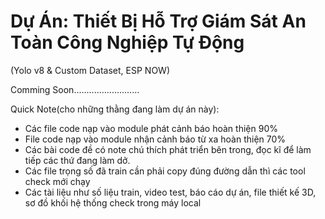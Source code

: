 # Dự Án: Thiết Bị Hỗ Trợ Giám Sát An Toàn Công Nghiệp Tự Động

(Yolo v8 & Custom Dataset, ESP NOW)

Comming Soon..........................

Quick Note(cho những thằng đang làm dự án này):

- Các file code nạp vào module phát cảnh báo hoàn thiện 90%
- File code nạp vào module nhận cảnh báo từ xa hoàn thiện 70%
- Các bài code đề có note chú thích phát triển bên trong, đọc kĩ để làm tiếp các thứ đang làm dở.
- Các file trọng số đã train cần phải copy đúng đường dẫn thì các tool check mới chạy
- Các tài liệu như số liệu train, video test, báo cáo dự án, file thiết kế 3D, sơ đồ khối hệ thống check trong máy local
